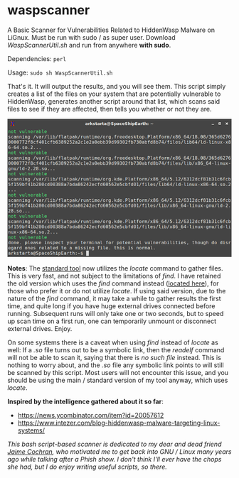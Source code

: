 # waspscanner
A Basic Scanner for Vulnerabilities Related to HiddenWasp Malware on LiGnux. Must be run with sudo / as super user. Download *WaspScannerUtil.sh* and run from anywhere **with sudo**.

Dependencies: `perl`

Usage: `sudo sh WaspScannerUtil.sh`

That's it. It will output the results, and you will see them. This script simply creates a list of the files on your system that are potentially vulnerable to HiddenWasp, generates another script around that list, which scans said files to see if they are affected, then tells you whether or not they are.

![Image](https://raw.githubusercontent.com/bongochong/waspscanner/master/newscreen.png)

**Notes**: The [standard tool](https://raw.githubusercontent.com/bongochong/waspscanner/master/WaspScannerUtil.sh) now utilizes the *locate* command to gather files. This is very fast, and not subject to the limitations of *find*. I have retained the old version which uses the *find* command instead ([located here](https://raw.githubusercontent.com/bongochong/waspscanner/master/old-version/old-WaspScannerUtil.sh)), for those who prefer it or do not utilize *locate*. If using said version, due to the nature of the *find* command, it may take a while to gather results the first time, and quite long if you have huge external drives connected before running. Subsequent runs will only take one or two seconds, but to speed up scan time on a first run, one can temporarily unmount or disconnect external drives. Enjoy.

On some systems there is a caveat when using *find* instead of *locate* as well: If a *.so* file turns out to be a symbolic link, then the *readelf* command will not be able to scan it, saying that there is *no such file* instead. This is nothing to worry about, and the *.so* file any symbolic link points to will still be scanned by this script. Most users will not encounter this issue, and you should be using the main / standard version of my tool anyway, which uses *locate*.

**Inspired by the intelligence gathered about it so far**:
- https://news.ycombinator.com/item?id=20057612
- https://www.intezer.com/blog-hiddenwasp-malware-targeting-linux-systems/

*This bash script-based scanner is dedicated to my dear and dead friend [Jaime Cochran](https://chronicle.su/news/jaime-cochran-lived/), who motivated me to get back into GNU / Linux many years ago while talking after a Phish show. I don't think I'll ever have the chops she had, but I do enjoy writing useful scripts, so there.*
